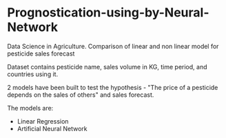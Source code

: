 # Prognostication-using-by-Neural-Network

Data Science in Agriculture. Comparison of linear and non linear model for pesticide sales forecast

Dataset contains pesticide name, sales volume in KG, time period, and countries using it.

2 models have been built to test the hypothesis - "The price of a pesticide depends on the sales of others" and sales forecast.

The models are:
- Linear Regression
- Artificial Neural Network
